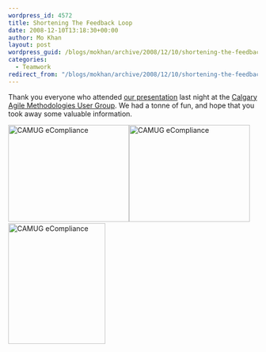 ```yaml
---
wordpress_id: 4572
title: Shortening The Feedback Loop
date: 2008-12-10T13:18:30+00:00
author: Mo Khan
layout: post
wordpress_guid: /blogs/mokhan/archive/2008/12/10/shortening-the-feedback-loop.aspx
categories:
  - Teamwork
redirect_from: "/blogs/mokhan/archive/2008/12/10/shortening-the-feedback-loop.aspx/"
---
```

Thank you everyone who attended [our presentation](http://calgaryagile.com/node/25) last night at the [Calgary Agile Methodologies User Group](http://calgaryagile.com/). We had a tonne of fun, and hope that you took away some valuable information.

[<img style="border-top-width: 0px;border-left-width: 0px;border-bottom-width: 0px;border-right-width: 0px" height="196" alt="CAMUG eCompliance" src="http://lostechies.com/mokhan/files/2011/03/Image045_thumb.jpg" width="244" border="0" />](http://lostechies.com/mokhan/files/2011/03/Image045_2.jpg)[<img style="border-top-width: 0px;border-left-width: 0px;border-bottom-width: 0px;border-right-width: 0px" height="196" alt="CAMUG eCompliance" src="http://lostechies.com/mokhan/files/2011/03/Image044_thumb.jpg" width="244" border="0" />](http://lostechies.com/mokhan/files/2011/03/Image044_2.jpg)&#160;&#160; [<img style="border-top-width: 0px;border-left-width: 0px;border-bottom-width: 0px;border-right-width: 0px" height="244" alt="CAMUG eCompliance" src="http://lostechies.com/mokhan/files/2011/03/Image046_thumb_2.jpg" width="196" border="0" />](http://lostechies.com/mokhan/files/2011/03/Image046_6.jpg)